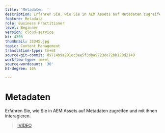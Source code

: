 ```yaml
---
title: 'Metadaten  '
description: Erfahren Sie, wie Sie in AEM Assets auf Metadaten zugreifen und mit ihnen interagieren.
feature: Metadata
role: Business Practitioner
level: Beginner
version: cloud-service
kt: 4303
thumbnail: 32045.jpg
topic: Content Management
translation-type: tm+mt
source-git-commit: d9714b9a291ec3ee5f3dba9723de72bb120d2149
workflow-type: tm+mt
source-wordcount: '30'
ht-degree: 16%

---
```



# Metadaten  

Erfahren Sie, wie Sie in AEM Assets auf Metadaten zugreifen und mit ihnen interagieren.

>[!VIDEO](https://video.tv.adobe.com/v/32045/?quality=12&learn=on&hidetitle=true)